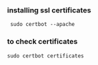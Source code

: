 ### installing ssl certificates
``` sudo certbot --apache```
### to check certificates
```sudo certbot certificates```